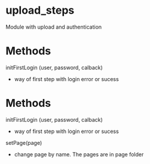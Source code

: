 # upload_steps
Module with upload and authentication


# Methods
initFirstLogin (user, password, calback)
- way of first step with login error or sucess

# Methods
initFirstLogin (user, password, calback)
- way of first step with login error or sucess

setPage(page)
- change page by name. The pages are in page folder